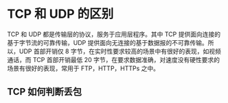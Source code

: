 ﻿# TCP 和 UDP 的区别

TCP 和 UDP 都是传输层的协议，服务于应用层程序。其中 TCP 提供面向连接的基于字节流的可靠传输，UDP 提供面向无连接的基于数据报的不可靠传输。所以，UDP 首部开销仅 8 字节，在实时性要求较高的场景中有很好的表现，如视频通话，而 TCP 首部开销最低 20 字节，在要求数据准确，对速度没有硬性要求的场景有很好的表现，常用于 FTP，HTTP，HTTPs 之中。

## TCP 如何判断丢包
